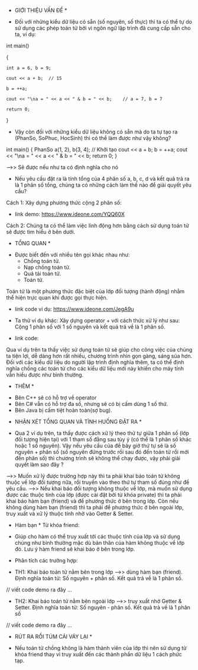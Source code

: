 * GIỚI THIỆU VẤN ĐỀ *
- Đối với những kiểu dữ liệu có sẵn (số nguyên, số thực) thì ta có thể tự do sử dụng các phép toán tử bởi vì ngôn ngữ lập trình đã cung cấp sẵn cho ta, ví dụ:


int main()

{

	int a = 6, b = 9;
	
	cout << a + b;	// 15
	
	b = ++a;
	
	cout << "\na = " << a << " & b = " << b;	// a = 7, b = 7
	
	return 0;
	
}


- Vậy còn đối với những kiểu dữ liệu không có sẵn mà do ta tự tạo ra (PhanSo, SoPhuc, HocSinh) thì có thể làm được như vậy không?

int main()
{
	PhanSo a(1, 2), b(3, 4); // Khởi tạo
	cout << a + b; 
	b = ++a; 
	cout << "\na = " << a << " & b = " << b; 
	return 0;
}

-->> Sẽ được nếu như ta có định nghĩa cho nó

- Nếu yêu cầu đặt ra là tính tổng của 4 phân số a, b, c, d và kết quả trả ra là 1 phân số tổng, chúng ta có những cách làm thế nào để giải quyết yêu cầu?

Cách 1: Xây dựng phương thức cộng 2 phân số:
- link demo: https://www.ideone.com/YQQ60X


Cách 2: Chúng ta có thể làm việc linh động hơn bằng cách sử dụng toán tử sẽ được tìm hiểu ở bên dưới.

* TỔNG QUAN *
- Được biết đến với nhiều tên gọi khác nhau như:
	+ Chồng toán tử.
	+ Nạp chồng toán tử.
	+ Quá tải toán tử.
	+ Toán tử.

Toán tử là một phương thức đặc biệt của lớp đối tượng (hành động) nhằm thể hiện trực quan khi được gọi thực hiện.

- link code ví dụ: https://www.ideone.com/JegA9u

- Ta thử ví dụ khác: Xây dựng operator + với cách thức xử lý như sau: Cộng 1 phân số với 1 số nguyên và kết quả trả về là 1 phân số.
- link code: 



Qua ví dụ trên ta thấy việc sử dụng toán tử sẽ giúp cho công việc của chúng ta tiện lợi, dễ dàng hơn rất nhiều, chương trình nhìn gọn gàng, sáng sủa hơn.
Đối với các kiểu dữ liệu do người lập trình định nghĩa thêm, ta có thể định nghĩa chồng các toán tử cho các kiểu dữ liệu mới này khiến cho máy tính vẫn hiểu được như bình thường.

* THÊM *
- Bên C++ sẽ có hỗ trợ về operator
- Bên C# vẫn có hỗ trợ đa số, nhưng sẽ có bị cấm dùng 1 số thứ.
- Bên Java bị cấm tiệt hoàn toàn(sợ bug).


* NHẬN XÉT TỔNG QUAN VÀ TÌNH HUỐNG ĐẶT RA *
- Qua 2 ví dụ trên, ta thấy được cách xử lý theo thứ tự giữa 1 phân số (lớp đối tượng hiện tại) với 1 tham số đằng sau tùy ý 
(có thể là 1 phân số khác hoặc 1 số nguyên).
Vậy nếu yêu cầu của đề bây giờ thứ tự sẽ là số nguyên + phân số (số nguyên đứng trước rồi sau đó đến toán tử rồi mới
đến phân số) thì chương trình sẽ không thể chạy được, vậy phải giải quyết làm sao đây ?

-->> Muốn xử lý được trường hợp này thì ta phải khai báo toán tử không thuộc về lớp đối tượng nữa, rồi truyền vào theo thứ tự tham số đúng như đề yêu cầu.
-->> Nếu khai báo đối tượng không thuộc về lớp, mà muốn sử dụng được các thuộc tính của lớp (được cài đặt bởi từ khóa private) thì ta phải khai báo hàm bạn (friend) và để phương thức ở bên trong lớp. Còn nếu không dùng hàm bạn (friend) thì ta phải để phương thức ở bên ngoài lớp, truy xuất và xử lý thuộc tính nhờ vào Getter & Setter.


* Hàm bạn *
Từ khóa friend:
- Giúp cho hàm có thể truy xuất tới các thuộc tính của lớp và sử dụng chúng như bình thường mặc dù bản thân của hàm không thuộc về lớp đó. Lưu ý hàm friend sẽ khai báo ở bên trong lớp.

* Phân tích các trường hợp:
- TH1: Khai báo toán tử nằm bên trong lớp -->> dùng hàm bạn (friend). Định nghĩa toán tử: Số nguyên + phân số. Kết quả trả về là 1 phân số.



// viết code demo ra đây ...



- TH2: Khai báo toán tử nằm bên ngoài lớp -->> truy xuất nhờ Getter & Setter. Định nghĩa toán tử: Số nguyên - phân số. Kết quả trả về là 1 phân số


// viết code demo ra đây ...



* RÚT RA RỒI TÚM CÁI VÁY LẠI *
- Nếu toán tử chồng không là hàm thành viên của lớp thì nên sử dụng từ khóa friend thay vì truy xuất đến các thành phần dữ liệu 1 cách phức tạp.
